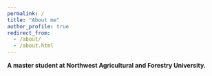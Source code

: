 ```yaml
---
permalink: /
title: "About me"
author_profile: true
redirect_from: 
  - /about/
  - /about.html
---
```


**A master student at Northwest Agricultural and Forestry University.**
